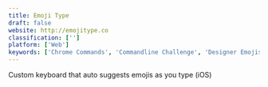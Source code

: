 ```yaml
---
title: Emoji Type
draft: false 
website: http://emojitype.co
classification: ['']
platform: ['Web']
keywords: ['Chrome Commands', 'Commandline Challenge', 'Designer Emojis', 'Emoj.ai', 'Emoji Homepage', 'Emoji Translate', 'Emojify', 'Emojify Bot', 'Emojisaurus', 'Emojist', 'Geekey', 'Live Translate by GoSquared', 'Lokalise', 'Slack Message Buttons', 'Swiftmoji', 'Unbabel']
---
```

Custom keyboard that auto suggests emojis as you type (iOS)